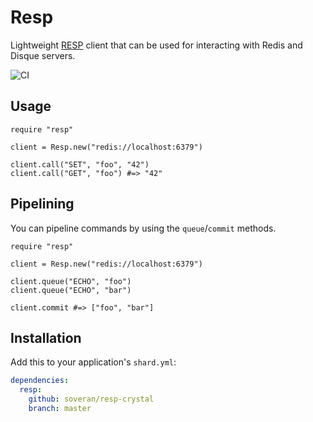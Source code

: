 # Resp

Lightweight [RESP](http://redis.io/topics/protocol) client that
can be used for interacting with Redis and Disque servers.

![CI](https://github.com/soveran/resp-crystal/workflows/Crystal%20CI/badge.svg)

## Usage

```crystal
require "resp"

client = Resp.new("redis://localhost:6379")

client.call("SET", "foo", "42")
client.call("GET", "foo") #=> "42"
```

## Pipelining

You can pipeline commands by using the `queue`/`commit` methods.

```crystal
require "resp"

client = Resp.new("redis://localhost:6379")

client.queue("ECHO", "foo")
client.queue("ECHO", "bar")

client.commit #=> ["foo", "bar"]
```

## Installation

Add this to your application's `shard.yml`:

```yaml
dependencies:
  resp:
    github: soveran/resp-crystal
    branch: master
```
